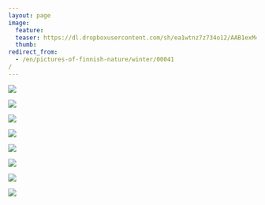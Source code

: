 ```yaml
---
layout: page
image:
  feature:
  teaser: https://dl.dropboxusercontent.com/sh/ea1wtnz7z734o12/AAB1exM4RLZEIUP3vDqmdDXQa/luontokuvat/talvi/2/DS42091-245px.jpg
  thumb:
redirect_from:
  - /en/pictures-of-finnish-nature/winter/00041/
---
```


[![](https://dl.dropboxusercontent.com/sh/ea1wtnz7z734o12/AAD2ko0xn-hgelys0GsX1ym0a/luontokuvat/talvi/2/DS42090-800px.jpg)](https://dl.dropboxusercontent.com/sh/ea1wtnz7z734o12/AAAPQFffz1-T3FGfScnQj0MJa/luontokuvat/talvi/2/DS42090.jpg)

[![](https://dl.dropboxusercontent.com/sh/ea1wtnz7z734o12/AAAoo7jrqTBIedip5Khwl3hsa/luontokuvat/talvi/2/DS42091-800px.jpg)](https://dl.dropboxusercontent.com/sh/ea1wtnz7z734o12/AAB-YmguL4nJKfmhmlGrdpgWa/luontokuvat/talvi/2/DS42091.jpg)

[![](https://dl.dropboxusercontent.com/sh/ea1wtnz7z734o12/AADVXW11mLpaVVfQ1K3DRSSma/luontokuvat/talvi/2/DS42098-800px.jpg)](https://dl.dropboxusercontent.com/sh/ea1wtnz7z734o12/AAB0L2b6eJIJZOR9P9GdDiIqa/luontokuvat/talvi/2/DS42098.jpg)

[![](https://dl.dropboxusercontent.com/sh/ea1wtnz7z734o12/AACOdhpH2_6VZndKf-BDWZeua/luontokuvat/talvi/2/DS42100-800px.jpg)](https://dl.dropboxusercontent.com/sh/ea1wtnz7z734o12/AAAU3PNcgWcWMPe-P7snjNM6a/luontokuvat/talvi/2/DS42100.jpg)

[![](https://dl.dropboxusercontent.com/sh/ea1wtnz7z734o12/AAAg789CnPelsPwhNiZLtFkza/luontokuvat/talvi/2/DS42101-800px.jpg)](https://dl.dropboxusercontent.com/sh/ea1wtnz7z734o12/AAB35BzN0TrcwObTe6cxFBiYa/luontokuvat/talvi/2/DS42101.jpg)

[![](https://dl.dropboxusercontent.com/sh/ea1wtnz7z734o12/AAApGTlUAEUfygXal84sn1cwa/luontokuvat/talvi/2/DS42103-800px.jpg)](https://dl.dropboxusercontent.com/sh/ea1wtnz7z734o12/AABo7nh3I1Cg8nzIyC9cxf7Wa/luontokuvat/talvi/2/DS42103.jpg)

[![](https://dl.dropboxusercontent.com/sh/ea1wtnz7z734o12/AADAkDUDl8FwWylqFQmBOTCEa/luontokuvat/talvi/2/DS42104-800px.jpg)](https://dl.dropboxusercontent.com/sh/ea1wtnz7z734o12/AAA2GAe8RYVFaVNYsWuSfP4ea/luontokuvat/talvi/2/DS42104.jpg)

[![](https://dl.dropboxusercontent.com/sh/ea1wtnz7z734o12/AABdFChUFBcWtx7iPiUPwl1oa/luontokuvat/talvi/2/DS42106-800px.jpg)](https://dl.dropboxusercontent.com/sh/ea1wtnz7z734o12/AACEjzt4P2rknfSOEyWKNnkja/luontokuvat/talvi/2/DS42106.jpg)
